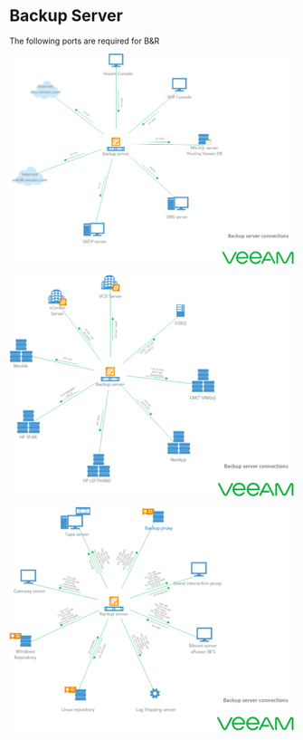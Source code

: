 # Backup Server

The following ports are required for B&R

![](./veeam_backup_server1.png)

![](./veeam_backup_server2.png)

![](./veeam_backup_server3.png)
